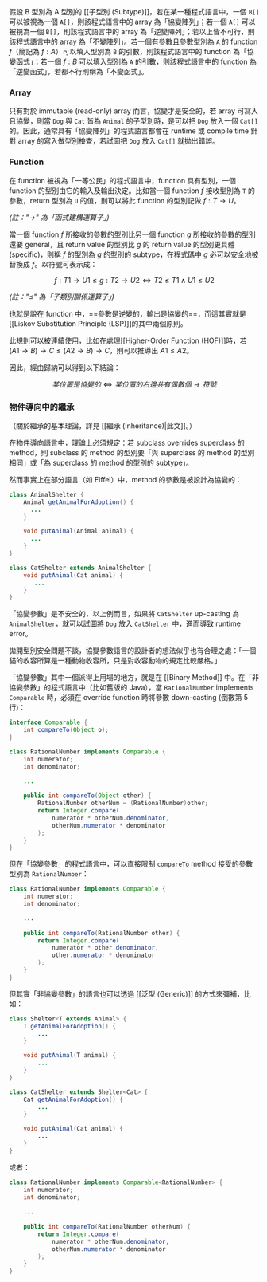 假設 B 型別為 A 型別的 [[子型別 (Subtype)]]，若在某一種程式語言中，一個 `B[]` 可以被視為一個 `A[]`，則該程式語言中的 array 為「協變陣列」；若一個 `A[]` 可以被視為一個 `B[]`，則該程式語言中的 array 為「逆變陣列」；若以上皆不可行，則該程式語言中的 array 為「不變陣列」。若一個有參數且參數型別為 `A` 的 function $f$（簡記為 $f:A$）可以填入型別為 `B` 的引數，則該程式語言中的 function 為「協變函式」；若一個 $f:B$ 可以填入型別為 `A` 的引數，則該程式語言中的 function 為「逆變函式」，若都不行則稱為「不變函式」。

### Array

只有對於 immutable (read-only) array 而言，協變才是安全的，若 array 可寫入且協變，則當 `Dog` 與 `Cat` 皆為 `Animal` 的子型別時，是可以把 `Dog` 放入一個 `Cat[]` 的。因此，通常具有「協變陣列」的程式語言都會在 runtime 或 compile time 針對 array 的寫入做型別檢查，若試圖把 `Dog` 放入 `Cat[]` 就拋出錯誤。

### Function

在 function 被視為「一等公民」的程式語言中，function 具有型別，一個 function 的型別由它的輸入及輸出決定。比如當一個 function $f$ 接收型別為 `T` 的參數，return 型別為 `U` 的值，則可以將此 function 的型別記做 $f:T \to U$。

 *(註："$\to$" 為「函式建構運算子」)*

當一個 function $f$ 所接收的參數的型別比另一個 function $g$ 所接收的參數的型別還要 general，且 return value 的型別比 $g$ 的 return value 的型別更具體 (specific)，則稱 $f$ 的型別為 $g$ 的型別的 subtype，在程式碼中 $g$ 必可以安全地被替換成 $f$。以符號可表示成：

$$f:T1 \to U1 \leq g:T2 \to U2 \iff T2 \leq T1 \wedge U1 \leq U2$$

*(註："$\leq$" 為「子類別關係運算子」)*

也就是說在 function 中，==參數是逆變的，輸出是協變的==，而這其實就是[[Liskov Substitution Principle (LSP)]]的其中兩個原則。

此規則可以被連續使用，比如在處理[[Higher-Order Function (HOF)]]時，若 $(A1 \to B) \to C \leq (A2 \to B) \to C$，則可以推導出 $A1 \leq A2$。

因此，經由歸納可以得到以下結論：

$$某位置是協變的 \iff 某位置的右邊共有偶數個 \to 符號$$

### 物件導向中的繼承

（關於繼承的基本理論，詳見 [[繼承 (Inheritance)|此文]]。）

在物件導向語言中，理論上必須規定：若 subclass overrides superclass 的 method，則 subclass 的 method 的型別要「與 superclass 的 method 的型別相同」或「為 superclass 的 method 的型別的 subtype」。

然而事實上在部分語言（如 Eiffel）中，method 的參數是被設計為協變的：

``` Java
class AnimalShelter {
    Animal getAnimalForAdoption() {
      ...
    }

    void putAnimal(Animal animal) {
      ...
    }
}

class CatShelter extends AnimalShelter {
	void putAnimal(Cat animal) {
	   ...
	}
}
```

「協變參數」是不安全的，以上例而言，如果將 `CatShelter` up-casting 為 `AnimalShelter`，就可以試圖將 `Dog` 放入 `CatShelter` 中，進而導致 runtime error。

拋開型別安全問題不談，協變參數語言的設計者的想法似乎也有合理之處：「一個貓的收容所算是一種動物收容所，只是對收容動物的規定比較嚴格。」

「協變參數」其中一個派得上用場的地方，就是在 [[Binary Method]] 中。在「非協變參數」的程式語言中（比如舊版的 Java），當 `RationalNumber` implements `Comparable` 時，必須在 override function 時將參數 down-casting (倒數第 5 行)：

```Java
interface Comparable {
    int compareTo(Object o);
}

class RationalNumber implements Comparable {
    int numerator;
    int denominator;

    ...
    
    public int compareTo(Object other) {
        RationalNumber otherNum = (RationalNumber)other;
        return Integer.compare(
	        numerator * otherNum.denominator,
	        otherNum.numerator * denominator
	    );
    }
}
```

但在「協變參數」的程式語言中，可以直接限制 `compareTo` method 接受的參數型別為 `RationalNumber`：

```Java
class RationalNumber implements Comparable {
    int numerator;
    int denominator;

    ...
    
    public int compareTo(RationalNumber other) {
        return Integer.compare(
	        numerator * other.denominator,
	        other.numerator * denominator
	    );
    }
}
```

但其實「非協變參數」的語言也可以透過 [[泛型 (Generic)]] 的方式來彌補，比如：

```Java
class Shelter<T extends Animal> {
    T getAnimalForAdoption() {
        ...
    }

    void putAnimal(T animal) {
        ...
    }
}

class CatShelter extends Shelter<Cat> {
    Cat getAnimalForAdoption() {
        ...
    }

    void putAnimal(Cat animal) {
        ...
    }
}
```

或者：

```Java
class RationalNumber implements Comparable<RationalNumber> {
    int numerator;
    int denominator;
  
    ...
     
    public int compareTo(RationalNumber otherNum) {
        return Integer.compare(
	        numerator * otherNum.denominator,
	        otherNum.numerator * denominator
	    );
    }
}
```
